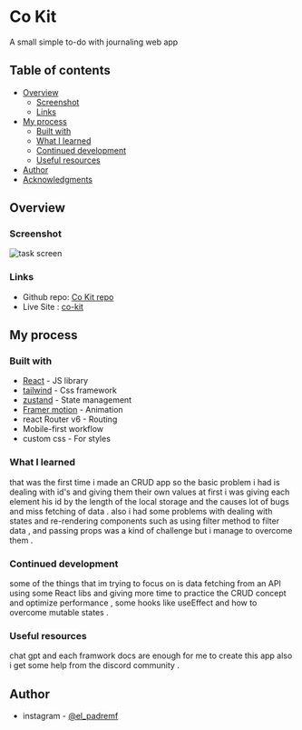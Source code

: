 # Co Kit

A small simple to-do with journaling web app

## Table of contents

- [Overview](#overview)
  - [Screenshot](#screenshot)
  - [Links](#links)
- [My process](#my-process)
  - [Built with](#built-with)
  - [What I learned](#what-i-learned)
  - [Continued development](#continued-development)
  - [Useful resources](#useful-resources)
- [Author](#author)
- [Acknowledgments](#acknowledgments)

## Overview

### Screenshot

![task screen](./public/taskScreen.png)

### Links

- Github repo: [Co Kit repo](https://github.com/CLOG9/CoKit)
- Live Site : [co-kit](https://co-kit.vercel.app/)

## My process

### Built with

- [React](https://reactjs.org/) - JS library
- [tailwind](https://tailwindcss.com/) - Css framework
- [zustand](https://zustand-demo.pmnd.rs/) - State management
- [Framer motion](https://www.framer.com/motion/) - Animation
- react Router v6 -  Routing
- Mobile-first workflow
- custom css - For styles

### What I learned

that was the first time i made an CRUD app so the basic problem i had is dealing with id's and giving them their own values at first i was giving each element his id by the length of the local storage and the causes lot of bugs and miss fetching of data .
also i had some problems with dealing with states and re-rendering components such as using filter method to filter data , and passing props was a kind of challenge but i manage to overcome them .

### Continued development

some of the things that im trying to focus on is data fetching from an API using some React libs and giving more time to practice the CRUD concept and optimize performance , some hooks like useEffect and how to overcome mutable states .

### Useful resources

 chat gpt and each framwork docs are enough for me to create this app also i get some help from the discord community .

## Author

- instagram - [@el_padremf](https://instagram.com/el_padremf?igshid=ZGUzMzM3NWJiOQ==)

